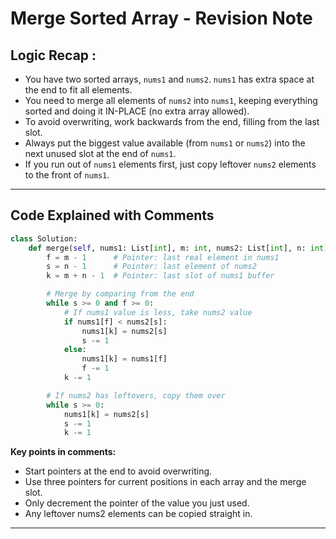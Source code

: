 # Merge Sorted Array - Revision Note

## **Logic Recap :**
- You have two sorted arrays, `nums1` and `nums2`. `nums1` has extra space at the end to fit all elements.
- You need to merge all elements of `nums2` into `nums1`, keeping everything sorted and doing it IN-PLACE (no extra array allowed).
- To avoid overwriting, work backwards from the end, filling from the last slot.
- Always put the biggest value available (from `nums1` or `nums2`) into the next unused slot at the end of `nums1`.
- If you run out of `nums1` elements first, just copy leftover `nums2` elements to the front of `nums1`.

---

## **Code Explained with Comments**

```py
class Solution:
    def merge(self, nums1: List[int], m: int, nums2: List[int], n: int) -> None:
        f = m - 1      # Pointer: last real element in nums1
        s = n - 1      # Pointer: last element of nums2
        k = m + n - 1  # Pointer: last slot of nums1 buffer

        # Merge by comparing from the end
        while s >= 0 and f >= 0:
            # If nums1 value is less, take nums2 value
            if nums1[f] < nums2[s]:
                nums1[k] = nums2[s]
                s -= 1
            else:
                nums1[k] = nums1[f]
                f -= 1
            k -= 1

        # If nums2 has leftovers, copy them over
        while s >= 0:
            nums1[k] = nums2[s]
            s -= 1
            k -= 1
```

**Key points in comments:**
- Start pointers at the end to avoid overwriting.
- Use three pointers for current positions in each array and the merge slot.
- Only decrement the pointer of the value you just used.
- Any leftover nums2 elements can be copied straight in.

---